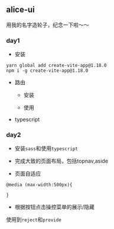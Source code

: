## alice-ui

用我的名字造轮子，纪念一下啦～～

### day1

- 安装

```
yarn global add create-vite-app@1.18.0
npm i -g create-vite-app@1.18.0
```

- 路由

    - 安装

    - 使用
- typescript

### day2

- 安装`sass`和使用`typescript`

- 完成大致的页面布局，包括topnav,aside

- 页面自适应

```
@media (max-width:500px){

}
```

- 根据按钮点击操控菜单的展示/隐藏

使用到`reject`和`provide`